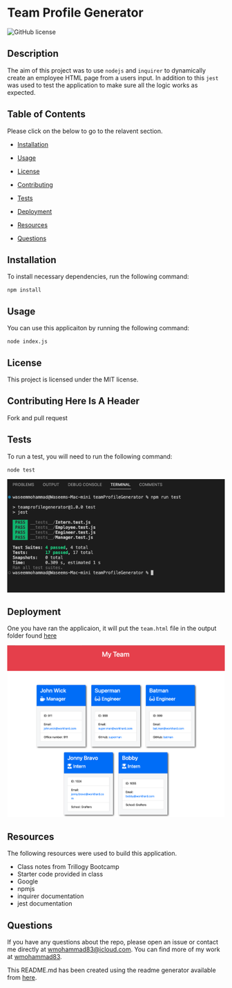 # Team Profile Generator

![GitHub license](https://img.shields.io/badge/license-MIT-blue.svg)

## Description

The aim of this project was to use `nodejs` and `inquirer` to dynamically create an employee HTML page from a users input. In addition to this `jest` was used to test the application to make sure all the logic works as expected.

## Table of Contents

Please click on the below to go to the relavent section.

- [Installation](#installation)

- [Usage](#usage)

- [License](#license)

- [Contributing](#contributing)

- [Tests](#tests)

- [Deployment](#deployment)

- [Resources](#resources)

- [Questions](#questions)

## Installation

To install necessary dependencies, run the following command:

    npm install

## Usage

You can use this applicaiton by running the following command:

    node index.js

## License

This project is licensed under the MIT license.

## Contributing Here Is A Header

Fork and pull request

## Tests

To run a test, you will need to run the following command:

    node test

![The output of the test should look similar to below.](./assets/images/tests.png)

## Deployment

One you have ran the applicaion, it will put the `team.html` file in the output folder found [here](https://github.com/wmohammad83/teamProfileGenerator/tree/main/output)

![The output of the HTML should look similar to below.](./assets/images/output.png)

## Resources

The following resources were used to build this application.

- Class notes from Trillogy Bootcamp
- Starter code provided in class
- Google
- npmjs
- inquirer documentation
- jest documentation

## Questions

If you have any questions about the repo, please open an issue or contact me directly at wmohammad83@icloud.com. You can find more of my work at [wmohammad83](https://github.com/wmohammad83/).

This README.md has been created using the readme generator available from [here](https://github.com/wmohammad83/ReadMeGenerator).
